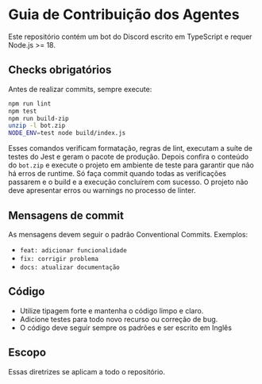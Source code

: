 # Guia de Contribuição dos Agentes

Este repositório contém um bot do Discord escrito em TypeScript e requer Node.js >= 18.

## Checks obrigatórios

Antes de realizar commits, sempre execute:

```bash
npm run lint
npm test
npm run build-zip
unzip -l bot.zip
NODE_ENV=test node build/index.js
```
Esses comandos verificam formatação, regras de lint, executam a suíte de testes do Jest e geram o pacote de produção. Depois confira o conteúdo do `bot.zip` e execute o projeto em ambiente de teste para garantir que não há erros de runtime. Só faça commit quando todas as verificações passarem e o build e a execução concluírem com sucesso. O projeto não deve apresentar erros ou warnings no processo de linter.

## Mensagens de commit

As mensagens devem seguir o padrão Conventional Commits. Exemplos:

- `feat: adicionar funcionalidade`
- `fix: corrigir problema`
- `docs: atualizar documentação`

## Código

- Utilize tipagem forte e mantenha o código limpo e claro.
- Adicione testes para todo novo recurso ou correção de bug.
- O código deve seguir sempre os padrões e ser escrito em Inglês

## Escopo

Essas diretrizes se aplicam a todo o repositório.
